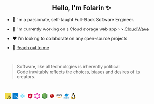 <!-- Import Font Awesome CSS -->
<link href="https://use.fontawesome.com/releases/v5.7.2/css/all.css" rel="stylesheet"/>

<h2 align="center">Hello, I'm Folarin ✨</h2>


- 🌱 I'm a passionate, self-taught Full-Stack Software Engineer.

- 🔭 I'm currently working on a Cloud storage web app >> [Cloud Wave](https://cloud-wave-x9iy.onrender.com/)

- ❤️‍ I’m looking to collaborate on any open-source projects

- 💬 <a href="mailto:folarinraphael@outlook.com">Reach out to me</a>
 
<br>

> Software, like all technologies is inherently political \
> Code inevitably reflects the choices, biases and desires of its creators.

<br/>

<code><img height="20" alt="javascript" src="https://raw.githubusercontent.com/github/explore/80688e429a7d4ef2fca1e82350fe8e3517d3494d/topics/javascript/javascript.png"></code>
<code><img height="20" alt="typescript" src="https://raw.githubusercontent.com/github/explore/80688e429a7d4ef2fca1e82350fe8e3517d3494d/topics/typescript/typescript.png"></code>
<code><img height="20" alt="react" src="https://raw.githubusercontent.com/github/explore/80688e429a7d4ef2fca1e82350fe8e3517d3494d/topics/react/react.png"></code>
<code><img height="20" alt="react" src="https://raw.githubusercontent.com/github/explore/80688e429a7d4ef2fca1e82350fe8e3517d3494d/topics/angular/angular.png"></code>
<code><img height="20" alt="graphql" src="https://raw.githubusercontent.com/github/explore/5c058a388828bb5fde0bcafd4bc867b5bb3f26f3/topics/graphql/graphql.png"></code>
<code><img height="20" alt="nodejs" src="https://raw.githubusercontent.com/github/explore/80688e429a7d4ef2fca1e82350fe8e3517d3494d/topics/nodejs/nodejs.png"></code>
<code><img height="20" alt="react" src="https://raw.githubusercontent.com/github/explore/80688e429a7d4ef2fca1e82350fe8e3517d3494d/topics/redis/redis.png"></code>
<code><img height="20" alt="react" src="https://raw.githubusercontent.com/github/explore/80688e429a7d4ef2fca1e82350fe8e3517d3494d/topics/aws/aws.png"></code>
<code><img height="20" alt="react" src="https://raw.githubusercontent.com/github/explore/80688e429a7d4ef2fca1e82350fe8e3517d3494d/topics/docker/docker.png"></code>
<code><img height="20" alt="react" src="https://raw.githubusercontent.com/github/explore/80688e429a7d4ef2fca1e82350fe8e3517d3494d/topics/linux/linux.png"></code>

<!--
| ![GitHub Streak](https://github-readme-streak-stats.herokuapp.com/?user=darksuei&theme=transparent&hide_border=true&card_width=450) | ![GitHub Stats](https://github-readme-stats.vercel.app/api?username=darksuei&theme=transparent&show_icons=true&hide_border=true&include_all_commits=true&count_private=true&card_width=450) |
|:---:|:---:|-->


<!-- <h3 align="left">📊 Github Stats</h3>
<h3 align="left">💻 Tech stack</h3>

![JavaScript](https://img.shields.io/badge/javascript-%23323330.svg?style=for-the-badge&logo=javascript&logoColor=%23F7DF1E) ![Python](https://img.shields.io/badge/python-3670A0?style=for-the-badge&logo=python&logoColor=ffdd54) ![Shell Script](https://img.shields.io/badge/shell_script-%23121011.svg?style=for-the-badge&logo=gnu-bash&logoColor=white) ![AWS](https://img.shields.io/badge/AWS-%23FF9900.svg?style=for-the-badge&logo=amazon-aws&logoColor=white) ![Angular](https://img.shields.io/badge/angular-%23DD0031.svg?style=for-the-badge&logo=angular&logoColor=white) ![Next JS](https://img.shields.io/badge/Next-black?style=for-the-badge&logo=next.js&logoColor=white) ![NodeJS](https://img.shields.io/badge/node.js-6DA55F?style=for-the-badge&logo=node.js&logoColor=white) ![React](https://img.shields.io/badge/react-%2320232a.svg?style=for-the-badge&logo=react&logoColor=%2361DAFB) ![Fastify](https://img.shields.io/badge/fastify-%23000000.svg?style=for-the-badge&logo=fastify&logoColor=white) ![Apollo-GraphQL](https://img.shields.io/badge/-ApolloGraphQL-311C87?style=for-the-badge&logo=apollo-graphql) ![Chakra](https://img.shields.io/badge/chakra-%234ED1C5.svg?style=for-the-badge&logo=chakraui&logoColor=white) ![Nginx](https://img.shields.io/badge/nginx-%23009639.svg?style=for-the-badge&logo=nginx&logoColor=white) ![Redis](https://img.shields.io/badge/redis-%23DD0031.svg?style=for-the-badge&logo=redis&logoColor=white) ![LINUX](https://img.shields.io/badge/Linux-FCC624?style=for-the-badge&logo=linux&logoColor=black) ![Swagger](https://img.shields.io/badge/-Swagger-%23Clojure?style=for-the-badge&logo=swagger&logoColor=white) ![Docker](https://img.shields.io/badge/docker-%230db7ed.svg?style=for-the-badge&logo=docker&logoColor=white) ![TypeScript](https://img.shields.io/badge/typescript-%23007ACC.svg?style=for-the-badge&logo=typescript&logoColor=white)
![](https://github-readme-stats.vercel.app/api/top-langs/?username=Suei43&theme=dark&hide_border=true&include_all_commits=false&count_private=true&layout=compact)
[![Suei's GitHub stats](https://github-readme-stats.vercel.app/api?username=Suei43)](https://github.com/Suei43/github-readme-stats)
-->
